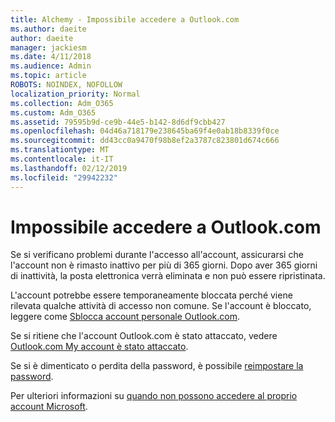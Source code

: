 ```yaml
---
title: Alchemy - Impossibile accedere a Outlook.com
ms.author: daeite
author: daeite
manager: jackiesm
ms.date: 4/11/2018
ms.audience: Admin
ms.topic: article
ROBOTS: NOINDEX, NOFOLLOW
localization_priority: Normal
ms.collection: Adm_O365
ms.custom: Adm_O365
ms.assetid: 79595b9d-ce9b-44e5-b142-8d6df9cbb427
ms.openlocfilehash: 04d46a718179e238645ba69f4e0ab18b8339f0ce
ms.sourcegitcommit: dd43cc0a9470f98b8ef2a3787c823801d674c666
ms.translationtype: MT
ms.contentlocale: it-IT
ms.lasthandoff: 02/12/2019
ms.locfileid: "29942232"
---
```

# <a name="cant-sign-in-to-outlookcom"></a>Impossibile accedere a Outlook.com

Se si verificano problemi durante l'accesso all'account, assicurarsi che l'account non è rimasto inattivo per più di 365 giorni. Dopo aver 365 giorni di inattività, la posta elettronica verrà eliminata e non può essere ripristinata.
  
L'account potrebbe essere temporaneamente bloccata perché viene rilevata qualche attività di accesso non comune. Se l'account è bloccato, leggere come [Sblocca account personale Outlook.com](https://support.office.com/article/f4ad2701-d166-4d8b-8a6a-9af2a1f8a4c4.aspx). 
  
Se si ritiene che l'account Outlook.com è stato attaccato, vedere [Outlook.com My account è stato attaccato](https://support.office.com/article/35993ac5-ac2f-494e-aacb-5232dda453d8.aspx).
  
Se si è dimenticato o perdita della password, è possibile [reimpostare la password](https://go.microsoft.com/fwlink/p/?LinkID=242804).
  
Per ulteriori informazioni su [quando non possono accedere al proprio account Microsoft](https://go.microsoft.com/fwlink/p/?linkid=837479).
  

